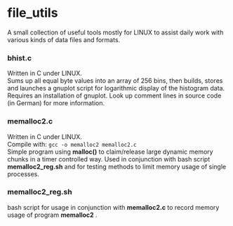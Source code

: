 # file_utils

A small collection of useful tools mostly for LINUX to assist daily work with various kinds of data files and formats.

### bhist.c
Written in C under LINUX.<br/>
Sums up all equal byte values into an array of 256 bins, then builds, stores and launches a gnuplot script for logarithmic display of the histogram data. Requires an installation of gnuplot. Look up comment lines in source code (in German) for more information.

### memalloc2.c
Written in C under LINUX.<br/>
Compile with: `gcc -o memalloc2 memalloc2.c` <br/>
Simple program using **malloc()** to claim/release large dynamic memory chunks in a timer controlled way.
Used in conjunction with bash script **memalloc2_reg.sh** and for testing methods to limit memory usage of single processes.

### memalloc2_reg.sh
bash script for usage in conjunction with **memalloc2.c** to record memory usage of program **memalloc2** .
